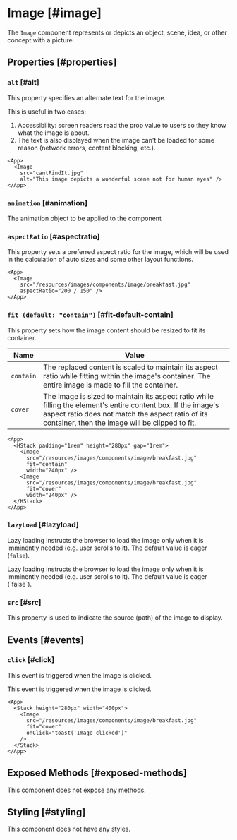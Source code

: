 # Image [#image]

The `Image` component represents or depicts an object, scene, idea, or other concept with a picture.

## Properties [#properties]

### `alt` [#alt]

This property specifies an alternate text for the image.

This is useful in two cases:
1. Accessibility: screen readers read the prop value to users so they know what the image is about.
2. The text is also displayed when the image can't be loaded for some reason (network errors, content blocking, etc.).

```xmlui-pg copy display name="Example: alt"
<App>
  <Image 
    src="cantFindIt.jpg" 
    alt="This image depicts a wonderful scene not for human eyes" />
</App>
```

### `animation` [#animation]

The animation object to be applied to the component

### `aspectRatio` [#aspectratio]

This property sets a preferred aspect ratio for the image, which will be used in the calculation of auto sizes and some other layout functions.

```xmlui-pg copy display name="Example: aspectRatio"
<App>
  <Image 
    src="/resources/images/components/image/breakfast.jpg" 
    aspectRatio="200 / 150" />
</App>
```

### `fit (default: "contain")` [#fit-default-contain]

This property sets how the image content should be resized to fit its container.

| Name      | Value |
| --------- | ----- |
| `contain` | The replaced content is scaled to maintain its aspect ratio while fitting within the image's container. The entire image is made to fill the container. |
| `cover`   | The image is sized to maintain its aspect ratio while filling the element's entire content box. If the image's aspect ratio does not match the aspect ratio of its container, then the image will be clipped to fit. |

```xmlui-pg copy display name="Example: fit"
<App>
  <HStack padding="1rem" height="280px" gap="1rem">
    <Image 
      src="/resources/images/components/image/breakfast.jpg" 
      fit="contain" 
      width="240px" />
    <Image 
      src="/resources/images/components/image/breakfast.jpg" 
      fit="cover" 
      width="240px" />
  </HStack>
</App>
```

### `lazyLoad` [#lazyload]

Lazy loading instructs the browser to load the image only when it is imminently needed (e.g. user scrolls to it). The default value is eager (`false`).

Lazy loading instructs the browser to load the image only when it is imminently needed (e.g. user scrolls to it).
The default value is eager (\`false\`).

### `src` [#src]

This property is used to indicate the source (path) of the image to display.

## Events [#events]

### `click` [#click]

This event is triggered when the Image is clicked.

This event is triggered when the image is clicked.

```xmlui-pg copy {5} display name="Example: click"
<App>
  <Stack height="280px" width="400px">
    <Image
      src="/resources/images/components/image/breakfast.jpg"
      fit="cover"
      onClick="toast('Image clicked')"
    />
  </Stack>
</App>
```

## Exposed Methods [#exposed-methods]

This component does not expose any methods.

## Styling [#styling]

This component does not have any styles.
